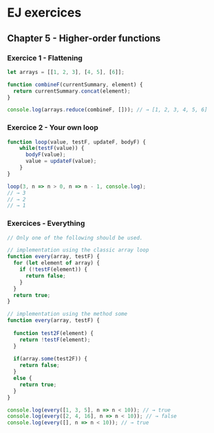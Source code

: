 # EJ exercices 

## Chapter 5 - Higher-order functions

### Exercice 1 - Flattening

```javascript
let arrays = [[1, 2, 3], [4, 5], [6]];

function combineF(currentSummary, element) {
  return currentSummary.concat(element);
}

console.log(arrays.reduce(combineF, [])); // → [1, 2, 3, 4, 5, 6]
```

### Exercice 2 - Your own loop

```javascript
function loop(value, testF, updateF, bodyF) {
    while(testF(value)) {
      bodyF(value);
      value = updateF(value);
    }
}

loop(3, n => n > 0, n => n - 1, console.log);
// → 3
// → 2
// → 1
```

### Exercices - Everything

```javascript
// Only one of the following should be used.

// implementation using the classic array loop
function every(array, testF) {
  for (let element of array) {
    if (!testF(element)) {
      return false;
    }
  }
  return true;
}

// implementation using the method some
function every(array, testF) {
  
  function test2F(element) {
    return !testF(element);
  }
  
  if(array.some(test2F)) {
    return false;
  }
  else {
    return true;
  }
}

console.log(every([1, 3, 5], n => n < 10)); // → true
console.log(every([2, 4, 16], n => n < 10)); // → false
console.log(every([], n => n < 10)); // → true
```

